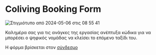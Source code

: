 # Coliving Booking Form

![Στιγμιότυπο από 2024-05-06 στις 08 55 41](https://github.com/Asinapis13/SDY60_5herg_Booking-Form/assets/147130028/d8990e33-8517-4ddc-812b-a3da0b6cf555)

Καλημέρα σας για τις ανάγκες της εργασίας ανέπτυξα κώδικα για να μπορέσει ο ψηφικός νομάδας 
να κλείσει το επόμενο ταξίδι του.

Η φόρμα βρίσκεται στον [σύνδεσμο](https://asinapis13.github.io/SDY60_5herg_Booking-Form/)
